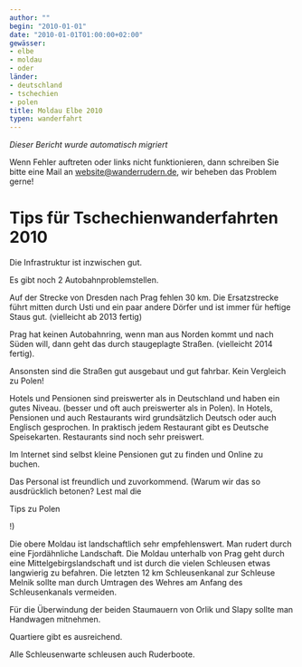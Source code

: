 ```yaml
---
author: ""
begin: "2010-01-01"
date: "2010-01-01T01:00:00+02:00"
gewässer:
- elbe
- moldau
- oder
länder:
- deutschland
- tschechien
- polen
title: Moldau Elbe 2010
typen: wanderfahrt
---
```



*Dieser Bericht wurde automatisch migriert*

Wenn Fehler auftreten oder links nicht funktionieren, dann schreiben Sie bitte eine Mail an website@wanderrudern.de, wir beheben das Problem gerne!



# Tips für Tschechienwanderfahrten 2010


Die Infrastruktur ist inzwischen gut.

Es gibt noch 2 Autobahnproblemstellen.

Auf der Strecke von Dresden nach Prag fehlen 30 km. Die Ersatzstrecke führt mitten durch Usti und ein paar andere Dörfer und ist immer für heftige Staus gut. (vielleicht ab 2013 fertig)

Prag hat keinen Autobahnring, wenn man aus Norden kommt und nach Süden will, dann geht das durch staugeplagte Straßen. (vielleicht 2014 fertig).

Ansonsten sind die Straßen gut ausgebaut und gut fahrbar. Kein Vergleich zu Polen!

Hotels und Pensionen sind preiswerter als in Deutschland und haben ein gutes Niveau. (besser und oft auch preiswerter als in Polen). In Hotels, Pensionen und auch Restaurants wird grundsätzlich Deutsch oder auch Englisch gesprochen. In praktisch jedem Restaurant gibt es Deutsche Speisekarten. Restaurants sind noch sehr preiswert.

Im Internet sind selbst kleine Pensionen gut zu finden und Online zu buchen.

Das Personal ist freundlich und zuvorkommend. (Warum wir das so ausdrücklich betonen? Lest mal die

Tips zu Polen

!)

Die obere Moldau ist landschaftlich sehr empfehlenswert. Man rudert durch eine Fjordähnliche Landschaft. Die Moldau unterhalb von Prag geht durch eine Mittelgebirgslandschaft und ist durch die vielen Schleusen etwas langwierig zu befahren. Die letzten 12 km Schleusenkanal zur Schleuse Melnik sollte man durch Umtragen des Wehres am Anfang des Schleusenkanals vermeiden.

Für die Überwindung der beiden Staumauern von Orlik und Slapy sollte man Handwagen mitnehmen.

Quartiere gibt es ausreichend.

Alle Schleusenwarte schleusen auch Ruderboote.
